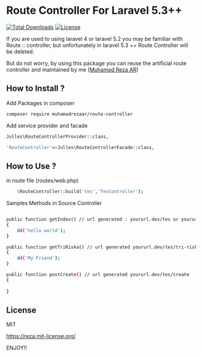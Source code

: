 # Route Controller For Laravel 5.3++

[![Total Downloads](https://poser.pugx.org/muhamadrezaar/route-controller/d/total.svg)](https://packagist.org/packages/muhamadrezaar/route-controller)
[![License](https://poser.pugx.org/muhamadrezaar/route-controller/license.svg)](https://packagist.org/packages/muhamadrezaar/route-controller)



If you are used to using laravel 4 or laravel 5.2 you may be familiar with Route :: controller, but unfortunately in laravel 5.3 ++ Route Controller will be deleted.

But do not worry, by using this package you can reuse the artificial route controller and maintained by me ([Muhamad Reza AR])

[Muhamad Reza AR]: <https://github.com/julles>

## How to Install ?

Add Packages in composer

``` sh
composer require muhamadrezaar/route-controller
```

Add service provider and facade

``` sh
Julles\RouteControllerProvider::class,
```

``` sh 
'RouteController'=>Julles\RouteControllerFacade::class,
```

## How to Use ?

in route file (routes/web.php)

``` sh 
	\RouteController::build('tes','TesController');
```

Samples Methods in Source Controller

``` sh 

public function getIndex() // url generated : yoururl.dev/tes or yoururl.dev/tes/index
{
	dd('hello world');
}

public function getTriRiska() // url generated yoururl.dev/tes/tri-riska
{
    dd('My Friend');
}

public function postCreate() // url generated yoururl.dev/tes/create
{
	
}

```


## License 

MIT

https://reza.mit-license.org/

ENJOY!!